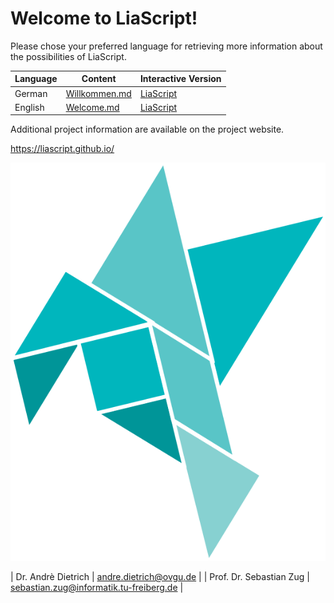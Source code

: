 <!--
author:   Sebastian Zug

email:    Sebastian.Zug@informatik.tu-freiberg.de

version:  1.0.2

language: de

narrator: Deutsch Male

mode:     Presentation

comment:  This course introduces LiaScript and explains the benefits of the new, open-source concept.

link:     https://cdn.jsdelivr.net/chartist.js/latest/chartist.min.css

script:   https://cdn.jsdelivr.net/chartist.js/latest/chartist.min.js

logo:     ./images/logo.png

import: https://raw.githubusercontent.com/LiaTemplates/Rextester/master/README.md
        https://raw.githubusercontent.com/liaTemplates/processingjs/master/README.md

translation: Deutsch  translations/German.md
-->

# Welcome to LiaScript!

Please chose your preferred language for retrieving more information about the possibilities of LiaScript.

| Language | Content                                                                                           | Interactive Version                                                                                                                       |
| -------- | ------------------------------------------------------------------------------------------------- | ----------------------------------------------------------------------------------------------------------------------------------------- |
| German   | [Willkommen.md](https://github.com/SebastianZug/WillkommenAufLiaScript/blob/master/Willkommen.md) | [LiaScript](https://liascript.github.io/course/?https://raw.githubusercontent.com/SebastianZug/WillkommenAufLiaScript/master/Willkommen.md#1) |
| English         | [Welcome.md](https://github.com/SebastianZug/WillkommenAufLiaScript/blob/master/Welcome.md) | [LiaScript](https://liascript.github.io/course/?https://raw.githubusercontent.com/SebastianZug/WillkommenAufLiaScript/master/Welcome.md#1) |

Additional project information are available on the project website.

https://liascript.github.io/

![Logo](./images/logo.png)<!-- width="20%" -->


| Dr. Andrè Dietrich | andre.dietrich@ovgu.de |
| Prof. Dr. Sebastian Zug | sebastian.zug@informatik.tu-freiberg.de |
